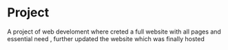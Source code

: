 # Project
A project of web develoment where creted a full website with all pages and essential need , further updated the website which was finally hosted
